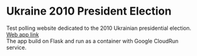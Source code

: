 # Ukraine 2010 President Election<br>
Test polling website dedicated to the 2010 Ukrainian presidential election.
<br>
[Web app link](https://ukraine-president-election-2010-5ixrm3birq-lm.a.run.app/)
<br>
The app build on Flask and run as a container with Google CloudRun service.